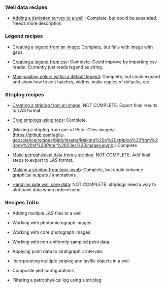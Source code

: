 ### Well data recipes

- [Adding a deviation survey to a well](https://github.com/agile-geoscience/recipes/blob/master/Adding%20a%20deviation%20survey%20to%20a%20well.ipynb) : Complete, but could be expanded. Needs more description.

### Legend recipes
- [Creating a legend from an image](https://github.com/agile-geoscience/recipes/blob/master/Creating%20a%20legend%20from%20an%20image.ipynb): Complete, but fails with image with gaps.

- [Creating a legend from csv](https://github.com/agile-geoscience/recipes/blob/master/Creating%20a%20legend%20from%20csv.ipynb): Complete. Could improve by importing csv reader. Currently just reads legend as string.

- [Manipulating colors within a default legend](http://localhost:8888/notebooks/Manipulating%20colors%20within%20a%20default%20legend.ipynb): Complete, but could expand and show how to edit hatches, widths, make copies of defaults, etc.

### Striplog recipes
- [Creating a striplog from an image](https://github.com/agile-geoscience/recipes/blob/master/Creating%20a%20striplog%20from%20an%20image.ipynb): NOT COMPLETE. Export final results to LAS format

- [Crop striplogs using tops](https://github.com/agile-geoscience/recipes/blob/master/Crop%20striplogs%20using%20tops.ipynb): Complete.


- [Making a striplog from one of Peter Giles images] (https://github.com/agile-geoscience/recipes/blob/master/Making%20a%20striplog%20from%20one%20of%20Peter%20Giles%20images.ipynb): Complete


- [Make petrophysical data from a striplog](https://github.com/agile-geoscience/recipes/blob/master/Make%20petrophysical%20logs%20from%20a%20striplog.ipynb): NOT COMPLETE. Add final steps to export to LAS format.

- [Making a striplog from tops.ipynb](http://localhost:8888/notebooks/Making%20a%20striplog%20from%20tops.ipynb): Complete, but could enhance graphical outputs / annotations.

- [Handling side wall core data](https://github.com/agile-geoscience/recipes/blob/master/Handling%20sidewall%20core%20data.ipynb): NOT COMPLETE: striplogs need a way to plot point data when order='none'.

### Recipes ToDo

- Adding multiple LAS files to a well

- Working with photomicrograph images

- Working with core photograph images

- Working with non-uniformly sampled point data

- Applying point data to stratigraphic intervals

- Incorporating multiple striplog and lasfile objects in a well

- Composite plot configurations

- Filtering a petrophysical log using a striplog

